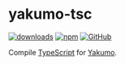 # yakumo-tsc

[![downloads](https://img.shields.io/npm/dm/yakumo-tsc?style=flat-square)](https://www.npmjs.com/package/yakumo-tsc)
[![npm](https://img.shields.io/npm/v/yakumo-tsc?style=flat-square)](https://www.npmjs.com/package/yakumo-tsc)
[![GitHub](https://img.shields.io/github/license/cosmotype/yakumo?style=flat-square)](https://github.com/cosmotype/yakumo/blob/master/LICENSE)

Compile [TypeScript](https://www.typescriptlang.org) for [Yakumo](https://github.com/cosmotype/yakumo).
